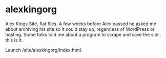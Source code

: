 # alexkingorg
Alex Kings Site, flat files.
A few weeks before Alex passed he asked me about archiving his site so it could stay up, regardless of WordPress or hosting. Some folks told me about a program to scrape and save the site.. this is it.

Launch /site/alexkingorg/index.html.
